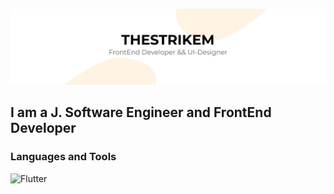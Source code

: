 [![Header](https://github.com/TheStrikeM/thestrikem/blob/main/thestrikem.png)](https://vk.com/thestrikem)

## I am a J. Software Engineer and FrontEnd Developer

### Languages and Tools
![Flutter](https://img.shields.io/badge/ReactJS-585858?style=for-the-badge&logo=react)
